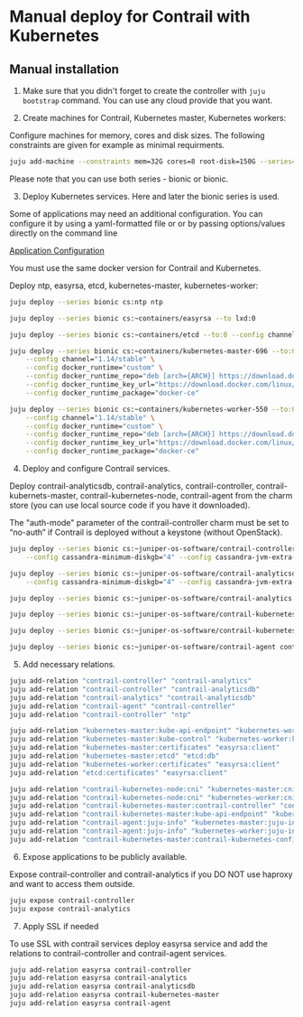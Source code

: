 Manual deploy for Contrail with Kubernetes
==========================================

Manual installation
-------------------

1. Make sure that you didn't forget to create the controller with `juju bootstrap` command. You can use any cloud provide that you want.

2. Create machines for Contrail, Kubernetes master, Kubernetes workers:

Configure machines for memory, cores and disk sizes. The following constraints are given for example as minimal requirments.

```bash
juju add-machine --constraints mem=32G cores=8 root-disk=150G --series=bionic # for all-in-one machine
```

Please note that you can use both series - bionic or bionic.

3. Deploy Kubernetes services. Here and later the bionic series is used.

Some of applications may need an additional configuration. You can configure it by using a yaml-formatted file or or by passing options/values directly on the command line

[Application Configuration](https://docs.jujucharms.com/2.4/en/charms-config)

You must use the same docker version for Contrail and Kubernetes.

Deploy ntp, easyrsa, etcd, kubernetes-master, kubernetes-worker:

```bash
juju deploy --series bionic cs:ntp ntp

juju deploy --series bionic cs:~containers/easyrsa --to lxd:0

juju deploy --series bionic cs:~containers/etcd --to:0 --config channel="3.2/stable"

juju deploy --series bionic cs:~containers/kubernetes-master-696 --to:0 \
    --config channel="1.14/stable" \
    --config docker_runtime="custom" \
    --config docker_runtime_repo="deb [arch={ARCH}] https://download.docker.com/linux/ubuntu {CODE} stable" \
    --config docker_runtime_key_url="https://download.docker.com/linux/ubuntu/gpg" \
    --config docker_runtime_package="docker-ce"

juju deploy --series bionic cs:~containers/kubernetes-worker-550 --to:0 \
    --config channel="1.14/stable" \
    --config docker_runtime="custom" \
    --config docker_runtime_repo="deb [arch={ARCH}] https://download.docker.com/linux/ubuntu {CODE} stable" \
    --config docker_runtime_key_url="https://download.docker.com/linux/ubuntu/gpg" \
    --config docker_runtime_package="docker-ce"
```

4. Deploy and configure Contrail services.

Deploy contrail-analyticsdb, contrail-analytics, contrail-controller, contrail-kubernets-master, contrail-kubernetes-node, contrail-agent from the charm store (you can use local source code if you have it downloaded).

The "auth-mode" parameter of the contrail-controller charm must be set to “no-auth” if Contrail is deployed without a keystone (without OpenStack).

```bash
juju deploy --series bionic cs:~juniper-os-software/contrail-controller --to:0 \
    --config cassandra-minimum-diskgb="4" --config cassandra-jvm-extra-opts="-Xms1g -Xmx2g" --config auth-mode="no-auth"

juju deploy --series bionic cs:~juniper-os-software/contrail-analyticsdb --to:0 \
    --config cassandra-minimum-diskgb="4" --config cassandra-jvm-extra-opts="-Xms1g -Xmx2g"

juju deploy --series bionic cs:~juniper-os-software/contrail-analytics --to:0

juju deploy --series bionic cs:~juniper-os-software/contrail-kubernetes-master

juju deploy --series bionic cs:~juniper-os-software/contrail-kubernetes-node

juju deploy --series bionic cs:~juniper-os-software/contrail-agent contrail-agent
```

5. Add necessary relations.

```bash
juju add-relation "contrail-controller" "contrail-analytics"
juju add-relation "contrail-controller" "contrail-analyticsdb"
juju add-relation "contrail-analytics" "contrail-analyticsdb"
juju add-relation "contrail-agent" "contrail-controller"
juju add-relation "contrail-controller" "ntp"

juju add-relation "kubernetes-master:kube-api-endpoint" "kubernetes-worker:kube-api-endpoint"
juju add-relation "kubernetes-master:kube-control" "kubernetes-worker:kube-control"
juju add-relation "kubernetes-master:certificates" "easyrsa:client"
juju add-relation "kubernetes-master:etcd" "etcd:db"
juju add-relation "kubernetes-worker:certificates" "easyrsa:client"
juju add-relation "etcd:certificates" "easyrsa:client"

juju add-relation "contrail-kubernetes-node:cni" "kubernetes-master:cni"
juju add-relation "contrail-kubernetes-node:cni" "kubernetes-worker:cni"
juju add-relation "contrail-kubernetes-master:contrail-controller" "contrail-controller:contrail-controller"
juju add-relation "contrail-kubernetes-master:kube-api-endpoint" "kubernetes-master:kube-api-endpoint"
juju add-relation "contrail-agent:juju-info" "kubernetes-master:juju-info"
juju add-relation "contrail-agent:juju-info" "kubernetes-worker:juju-info"
juju add-relation "contrail-kubernetes-master:contrail-kubernetes-config" "contrail-kubernetes-node:contrail-kubernetes-config"
```

6. Expose applications to be publicly available.

Expose contrail-controller and contrail-analytics if you DO NOT use haproxy and want to access them outside.

```bash
juju expose contrail-controller
juju expose contrail-analytics
```

7. Apply SSL if needed

To use SSL with contrail services deploy easyrsa service and add the relations to contrail-controller and contrail-agent services.

```bash
juju add-relation easyrsa contrail-controller
juju add-relation easyrsa contrail-analytics
juju add-relation easyrsa contrail-analyticsdb
juju add-relation easyrsa contrail-kubernetes-master
juju add-relation easyrsa contrail-agent
```
